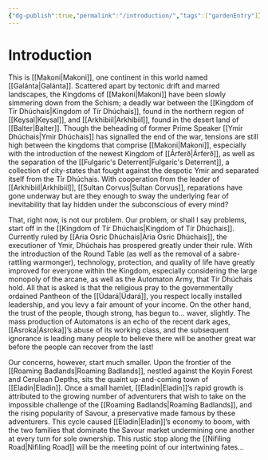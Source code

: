 ```yaml
---
{"dg-publish":true,"permalink":"/introduction/","tags":["gardenEntry"]}
---
```


# Introduction
This is [[Makoni\|Makoni]], one continent in this world named [[Galánta\|Galánta]]. Scattered apart by tectonic drift and marred landscapes, the Kingdoms of [[Makoni\|Makoni]] have been slowly simmering down from the Schism; a deadly war between the [[Kingdom of Tír Dhúchais\|Kingdom of Tír Dhúchais]], found in the northern region of [[Keysal\|Keysal]], and [[Arkhibiil\|Arkhibiil]], found in the desert land of [[Balter\|Balter]]. Though the beheading of former Prime Speaker [[Ymir Dhúchais\|Ymir Dhúchais]] has signalled the end of the war, tensions are still high between the kingdoms that comprise [[Makoni\|Makoni]], especially with the introduction of the newest Kingdom of [[Árferð\|Árferð]], as well as the separation of the [[Fulgaric's Deterrent\|Fulgaric's Deterrent]], a collection of city-states that fought against the despotic Ymir and separated itself from the Tír Dhúchais. With cooperation from the leader of [[Arkhibiil\|Arkhibiil]], [[Sultan Corvus\|Sultan Corvus]], reparations have gone underway but are they enough to sway the underlying fear of inevitability that lay hidden under the subconscious of every mind?

That, right now, is not our problem. Our problem, or shall I say problems, start off in the [[Kingdom of Tír Dhúchais\|Kingdom of Tír Dhúchais]]. Currently ruled by [[Aria Osric Dhúchais\|Aria Osric Dhúchais]], the executioner of Ymir, Dhúchais has prospered greatly under their rule. With the introduction of the Round Table (as well as the removal of a sabre-rattling warmonger), technology, protection, and quality of life have greatly improved for everyone within the Kingdom, especially considering the large monopoly of the arcane, as well as the Automaton Army, that Tír Dhúchais hold. All that is asked is that the religious pray to the governmentally ordained Pantheon of the [[Údará\|Údará]], you respect locally installed leadership, and you levy a fair amount of your income. On the other hand, the trust of the people, though strong, has begun to… waver, slightly. The mass production of Automatons is an echo of the recent dark ages, [[Asroka\|Asroka]]’s abuse of its working class, and the subsequent ignorance is leading many people to believe there will be another great war before the people can recover from the last!

Our concerns, however, start much smaller. Upon the frontier of the [[Roaming Badlands\|Roaming Badlands]], nestled against the Koyin Forest and Cerulean Depths, sits the quaint up-and-coming town of [[Eladin\|Eladin]]. Once a small hamlet, [[Eladin\|Eladin]]’s rapid growth is attributed to the growing number of adventurers that wish to take on the impossible challenge of the [[Roaming Badlands\|Roaming Badlands]], and the rising popularity of Savour, a preservative made famous by these adventurers. This cycle caused [[Eladin\|Eladin]]’s economy to boom, with the two families that dominate the Savour market undermining one another at every turn for sole ownership. This rustic stop along the [[Nifiling Road\|Nifiling Road]] will be the meeting point of our intertwining fates…